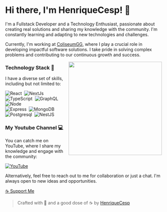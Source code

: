 # Hi there, I'm HenriqueCesp! 👾

I'm a Fullstack Developer and a Technology Enthusiast, passionate about creating real solutions and sharing my knowledge with the community. I'm constantly learning and adapting to new technologies and challenges.

Currently, I'm working at [ColiseumGG](https://coliseum.gg), where I play a crucial role in developing impactful software solutions. I take pride in solving complex problems and contributing to our continuous growth and success.

<img width="300" src="https://lh4.googleusercontent.com/-xdGTklY01qA/UiF8b20d2-I/AAAAAAAAdKM/5yw8RNCw3TM/w400-h300-no/cafe-quentinho.gif" align="right">

### Technology Stack 🚀 

I have a diverse set of skills, including but not limited to:

![React](https://img.shields.io/badge/-React-61DAFB?style=for-the-badge&logo=react&logoColor=444)&nbsp;
![NextJs](https://img.shields.io/badge/-Next.js-000000?style=for-the-badge&logo=next.js&logoColor=white)&nbsp;
![TypeScript](https://img.shields.io/badge/-TypeScript-3178C6?style=for-the-badge&logo=TypeScript&logoColor=white)&nbsp;
![GraphQL](https://img.shields.io/badge/-GraphQL-E434AA?style=for-the-badge&logo=graphql&logoColor=white)&nbsp;
![Node](https://img.shields.io/badge/-Node-339933?style=for-the-badge&logo=node.js&logoColor=white)&nbsp;
<br>
![Express](https://img.shields.io/badge/-Express-000000?style=for-the-badge&logo=express&logoColor=white)&nbsp;
![MongoDB](https://img.shields.io/badge/-MongoDB-47A248?style=for-the-badge&logo=mongodb&logoColor=white)&nbsp;
![Postgresql](https://img.shields.io/badge/-PostgreSQL-4169E1?style=for-the-badge&logo=postgresql&logoColor=white)&nbsp;
![NestJS](https://img.shields.io/badge/-NestJS-E0234E?style=for-the-badge&logo=nestjs&logoColor=white)&nbsp;

### My Youtube Channel 💻 

You can catch me on YouTube, where I share my knowledge and engage with the community:

<a href="https://www.youtube.com/henriquecesp"><img src='https://img.shields.io/badge/-henriquecesp-FF0000?style=for-the-badge&logo=Youtube&logoColor=white'  alt='YouTube'/></a>

Alternatively, feel free to reach out to me for collaboration or just a chat. I'm always open to new ideas and opportunities.

[☕ Support Me](https://www.buymeacoffee.com/henriquecesp)


> Crafted with 🖤 and a good dose of ☕ by <a href="https://github.com/henriquecesp/">HenriqueCesp</a>
